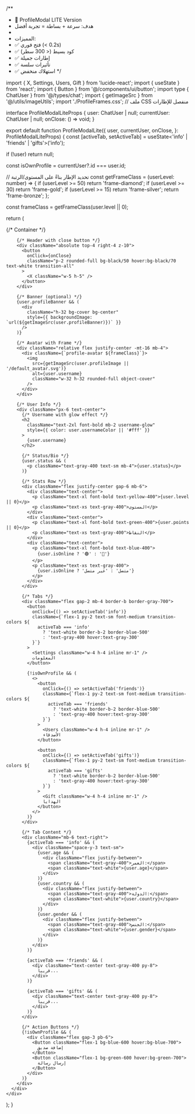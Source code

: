 /**
 * 🚀 ProfileModal LITE Version
 * هدف: سرعة + بساطة = تجربة أفضل
 * 
 * المميزات:
 * ✅ فتح فوري (< 0.2s)
 * ✅ كود بسيط (< 300 سطر)
 * ✅ إطارات جميلة
 * ✅ تأثيرات سلسة
 * ✅ استهلاك منخفض
 */

import { X, Settings, Users, Gift } from 'lucide-react';
import { useState } from 'react';
import { Button } from '@/components/ui/button';
import type { ChatUser } from '@/types/chat';
import { getImageSrc } from '@/utils/imageUtils';
import './ProfileFrames.css'; // ملف CSS منفصل للإطارات

interface ProfileModalLiteProps {
  user: ChatUser | null;
  currentUser: ChatUser | null;
  onClose: () => void;
}

export default function ProfileModalLite({
  user,
  currentUser,
  onClose,
}: ProfileModalLiteProps) {
  const [activeTab, setActiveTab] = useState<'info' | 'friends' | 'gifts'>('info');
  
  if (!user) return null;

  const isOwnProfile = currentUser?.id === user.id;
  
  // تحديد الإطار بناءً على المستوى/الرتبة
  const getFrameClass = (userLevel: number) => {
    if (userLevel >= 50) return 'frame-diamond';
    if (userLevel >= 30) return 'frame-gold';
    if (userLevel >= 15) return 'frame-silver';
    return 'frame-bronze';
  };

  const frameClass = getFrameClass(user.level || 0);

  return (
    <div className="fixed inset-0 z-50 flex items-center justify-center bg-black/60 backdrop-blur-sm">
      {/* Container */}
      <div className="relative w-full max-w-md mx-4 bg-gradient-to-br from-gray-900 via-gray-800 to-gray-900 rounded-2xl shadow-2xl overflow-hidden">
        
        {/* Header with close button */}
        <div className="absolute top-4 right-4 z-10">
          <button
            onClick={onClose}
            className="p-2 rounded-full bg-black/50 hover:bg-black/70 text-white transition-all"
          >
            <X className="w-5 h-5" />
          </button>
        </div>

        {/* Banner (optional) */}
        {user.profileBanner && (
          <div 
            className="h-32 bg-cover bg-center"
            style={{ backgroundImage: `url(${getImageSrc(user.profileBanner)})` }}
          />
        )}

        {/* Avatar with Frame */}
        <div className="relative flex justify-center -mt-16 mb-4">
          <div className={`profile-avatar ${frameClass}`}>
            <img
              src={getImageSrc(user.profileImage || '/default_avatar.svg')}
              alt={user.username}
              className="w-32 h-32 rounded-full object-cover"
            />
          </div>
        </div>

        {/* User Info */}
        <div className="px-6 text-center">
          {/* Username with glow effect */}
          <h2 
            className="text-2xl font-bold mb-2 username-glow"
            style={{ color: user.usernameColor || '#fff' }}
          >
            {user.username}
          </h2>

          {/* Status/Bio */}
          {user.status && (
            <p className="text-gray-400 text-sm mb-4">{user.status}</p>
          )}

          {/* Stats Row */}
          <div className="flex justify-center gap-6 mb-6">
            <div className="text-center">
              <p className="text-xl font-bold text-yellow-400">{user.level || 0}</p>
              <p className="text-xs text-gray-400">المستوى</p>
            </div>
            <div className="text-center">
              <p className="text-xl font-bold text-green-400">{user.points || 0}</p>
              <p className="text-xs text-gray-400">النقاط</p>
            </div>
            <div className="text-center">
              <p className="text-xl font-bold text-blue-400">
                {user.isOnline ? '🟢' : '🔴'}
              </p>
              <p className="text-xs text-gray-400">
                {user.isOnline ? 'متصل' : 'غير متصل'}
              </p>
            </div>
          </div>

          {/* Tabs */}
          <div className="flex gap-2 mb-4 border-b border-gray-700">
            <button
              onClick={() => setActiveTab('info')}
              className={`flex-1 py-2 text-sm font-medium transition-colors ${
                activeTab === 'info'
                  ? 'text-white border-b-2 border-blue-500'
                  : 'text-gray-400 hover:text-gray-300'
              }`}
            >
              <Settings className="w-4 h-4 inline mr-1" />
              المعلومات
            </button>
            
            {!isOwnProfile && (
              <>
                <button
                  onClick={() => setActiveTab('friends')}
                  className={`flex-1 py-2 text-sm font-medium transition-colors ${
                    activeTab === 'friends'
                      ? 'text-white border-b-2 border-blue-500'
                      : 'text-gray-400 hover:text-gray-300'
                  }`}
                >
                  <Users className="w-4 h-4 inline mr-1" />
                  الأصدقاء
                </button>
                
                <button
                  onClick={() => setActiveTab('gifts')}
                  className={`flex-1 py-2 text-sm font-medium transition-colors ${
                    activeTab === 'gifts'
                      ? 'text-white border-b-2 border-blue-500'
                      : 'text-gray-400 hover:text-gray-300'
                  }`}
                >
                  <Gift className="w-4 h-4 inline mr-1" />
                  الهدايا
                </button>
              </>
            )}
          </div>

          {/* Tab Content */}
          <div className="mb-6 text-right">
            {activeTab === 'info' && (
              <div className="space-y-3 text-sm">
                {user.age && (
                  <div className="flex justify-between">
                    <span className="text-gray-400">العمر:</span>
                    <span className="text-white">{user.age}</span>
                  </div>
                )}
                {user.country && (
                  <div className="flex justify-between">
                    <span className="text-gray-400">الدولة:</span>
                    <span className="text-white">{user.country}</span>
                  </div>
                )}
                {user.gender && (
                  <div className="flex justify-between">
                    <span className="text-gray-400">الجنس:</span>
                    <span className="text-white">{user.gender}</span>
                  </div>
                )}
              </div>
            )}

            {activeTab === 'friends' && (
              <div className="text-center text-gray-400 py-8">
                قريباً...
              </div>
            )}

            {activeTab === 'gifts' && (
              <div className="text-center text-gray-400 py-8">
                قريباً...
              </div>
            )}
          </div>

          {/* Action Buttons */}
          {!isOwnProfile && (
            <div className="flex gap-3 pb-6">
              <Button className="flex-1 bg-blue-600 hover:bg-blue-700">
                إضافة صديق
              </Button>
              <Button className="flex-1 bg-green-600 hover:bg-green-700">
                إرسال رسالة
              </Button>
            </div>
          )}
        </div>
      </div>
    </div>
  );
}

